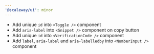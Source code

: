 ```yaml
---
'@scaleway/ui': minor
---
```


- Add unique `id` into `<Toggle />` component
- Add `aria-label` into `<Snippet />` component on copy button
- Add unique `id` into `<VerificationCode />` component
- Add `label`, `aria-label` and `aria-labelledby` into `<NumberInput />` component

